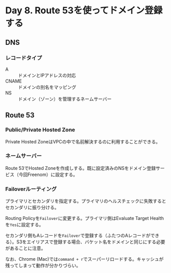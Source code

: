 # Day 8. Route 53を使ってドメイン登録する

## DNS

### レコードタイプ

<dl>
  <dt>
    A
  </dt>
  <dd>
    ドメインとIPアドレスの対応
  </dd>
  <dt>
    CNAME
  </dt>
  <dd>
    ドメインの別名をマッピング
  </dd>
  <dt>
    NS
  </dt>
  <dd>
    ドメイン（ゾーン）を管理するネームサーバー
  </dd>
</dl>

## Route 53

### Public/Private Hosted Zone

Private Hosted ZoneはVPCの中で名前解決するのに利用することができる。

### ネームサーバー

Route 53でHosted Zoneを作成しする。既に設定済みのNSをドメイン登録サービス（今回Freenom）に設定する。

### Failoverルーティング

プライマリとセカンダリを指定する。プライマリのヘルスチェックに失敗するとセカンダリに振り分ける。

Routing Policyを`Failover`に変更する。プライマリ側はEvaluate Target Healthを`Yes`に設定する。

セカンダリ側もAレコードを`Failover`で登録する（ふたつのAレコードができる）。S3をエイリアスで登録する場合、バケット名をドメインと同じにする必要があることに注意。

なお、Chrome (Mac)では`command + r`でスーパーリロードする。キャッシュが残ってしまって動作が分かりづらい。